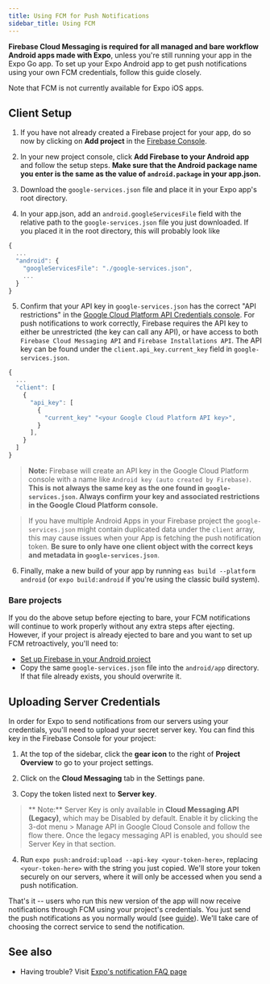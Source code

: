 ```yaml
---
title: Using FCM for Push Notifications
sidebar_title: Using FCM
---
```


**Firebase Cloud Messaging is required for all managed and bare workflow Android apps made with Expo**, unless you're still running your app in the Expo Go app. To set up your Expo Android app to get push notifications using your own FCM credentials, follow this guide closely.

Note that FCM is not currently available for Expo iOS apps.

## Client Setup

1. If you have not already created a Firebase project for your app, do so now by clicking on **Add project** in the [Firebase Console](https://console.firebase.google.com/).

2. In your new project console, click **Add Firebase to your Android app** and follow the setup steps. **Make sure that the Android package name you enter is the same as the value of `android.package` in your app.json.**

3. Download the `google-services.json` file and place it in your Expo app's root directory.

4. In your app.json, add an `android.googleServicesFile` field with the relative path to the `google-services.json` file you just downloaded. If you placed it in the root directory, this will probably look like

```javascript
{
  ...
  "android": {
    "googleServicesFile": "./google-services.json",
    ...
  }
}
```

5. Confirm that your API key in `google-services.json` has the correct "API restrictions" in the [Google Cloud Platform API Credentials console](https://console.cloud.google.com/apis/credentials). For push notifications to work correctly, Firebase requires the API key to either be unrestricted (the key can call any API), or have access to both `Firebase Cloud Messaging API` and `Firebase Installations API`. The API key can be found under the `client.api_key.current_key` field in `google-services.json`.

```javascript
{
  ...
  "client": [
    {
      "api_key": [
        {
          "current_key" "<your Google Cloud Platform API key>",
        }
      ],
    }
  ]
}
```

> **Note:** Firebase will create an API key in the Google Cloud Platform console with a name like `Android key (auto created by Firebase)`. **This is not always the same key as the one found in `google-services.json`. Always confirm your key and associated restrictions in the Google Cloud Platform console.**

> If you have multiple Android Apps in your Firebase project the `google-services.json` might contain duplicated data under the `client` array, this may cause issues when your App is fetching the push notification token. **Be sure to only have one client object with the correct keys and metadata in `google-services.json`**.

6. Finally, make a new build of your app by running `eas build --platform android` (or `expo build:android` if you're using the classic build system).

### Bare projects

If you do the above setup before ejecting to bare, your FCM notifications will continue to work properly without any extra steps after ejecting. However, if your project is already ejected to bare and you want to set up FCM retroactively, you'll need to:

- [Set up Firebase in your Android project](/guides/setup-native-firebase/#android-1)
- Copy the same `google-services.json` file into the `android/app` directory. If that file already exists, you should overwrite it.

## Uploading Server Credentials

In order for Expo to send notifications from our servers using your credentials, you'll need to upload your secret server key. You can find this key in the Firebase Console for your project:

1. At the top of the sidebar, click the **gear icon** to the right of **Project Overview** to go to your project settings.

2. Click on the **Cloud Messaging** tab in the Settings pane.

3. Copy the token listed next to **Server key**.

> ** Note:** Server Key is only available in **Cloud Messaging API (Legacy)**, which may be Disabled by default. Enable it by clicking the 3-dot menu > Manage API in Google Cloud Console and follow the flow there. Once the legacy messaging API is enabled, you should see Server Key in that section.

4. Run `expo push:android:upload --api-key <your-token-here>`, replacing `<your-token-here>` with the string you just copied. We'll store your token securely on our servers, where it will only be accessed when you send a push notification.

That's it -- users who run this new version of the app will now receive notifications through FCM using your project's credentials. You just send the push notifications as you normally would (see [guide](sending-notifications.md)). We'll take care of choosing the correct service to send the notification.

## See also

- Having trouble? Visit [Expo's notification FAQ page](./faq.md)
